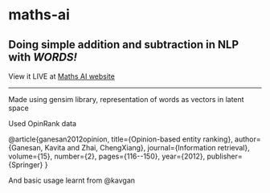 # maths-ai

## Doing simple addition and subtraction in NLP with *WORDS!*

View it LIVE at [Maths AI website](link.link)

---
Made using gensim library, representation of words as vectors in latent space

Used OpinRank data

@article{ganesan2012opinion,
  title={Opinion-based entity ranking},
  author={Ganesan, Kavita and Zhai, ChengXiang},
  journal={Information retrieval},
  volume={15},
  number={2},
  pages={116--150},
  year={2012},
  publisher={Springer} 
}

And basic usage learnt from @kavgan
